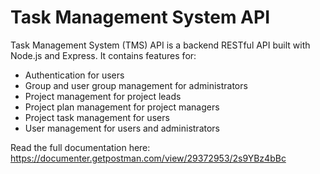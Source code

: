 # Task Management System API

Task Management System (TMS) API is a backend RESTful API built with Node.js and Express. It contains features for:

- Authentication for users
- Group and user group management for administrators
- Project management for project leads
- Project plan management for project managers
- Project task management for users
- User management for users and administrators

Read the full documentation here: https://documenter.getpostman.com/view/29372953/2s9YBz4bBc
